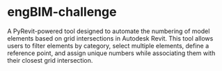 # engBIM-challenge
A PyRevit-powered tool designed to automate the numbering of model elements based on grid intersections in Autodesk Revit. This tool allows users to filter elements by category, select multiple elements, define a reference point, and assign unique numbers while associating them with their closest grid intersection.
